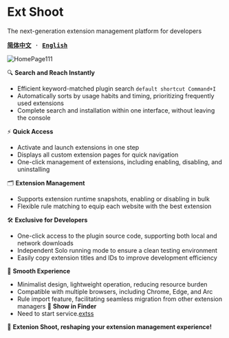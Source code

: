 
# Ext Shoot
The next-generation extension management platform for developers

<samp>

[**简体中文**](./README_CN.md) · [**English**](./README.md)

</samp>

![HomePage111](https://github.com/WtecHtec/ext-shoot/assets/50035229/ae64e9fd-f11a-40c5-9651-69c15dc02966)


🔍 **Search and Reach Instantly**
- Efficient keyword-matched plugin search `default shortcut Command+I`
- Automatically sorts by usage habits and timing, prioritizing frequently used extensions
- Complete search and installation within one interface, without leaving the console

⚡️ **Quick Access**
- Activate and launch extensions in one step
- Displays all custom extension pages for quick navigation
- One-click management of extensions, including enabling, disabling, and uninstalling

🗂️ **Extension Management**
- Supports extension runtime snapshots, enabling or disabling in bulk
- Flexible rule matching to equip each website with the best extension

🛠️ **Exclusive for Developers**
- One-click access to the plugin source code, supporting both local and network downloads
- Independent Solo running mode to ensure a clean testing environment
- Easily copy extension titles and IDs to improve development efficiency

🚀 **Smooth Experience**
- Minimalist design, lightweight operation, reducing resource burden
- Compatible with multiple browsers, including Chrome, Edge, and Arc
- Rule import feature, facilitating seamless migration from other extension managers
💁 **Show in Finder**
- Need to start service.[extss](https://www.npmjs.com/package/extss)

💌 **Extenion Shoot, reshaping your extension management experience!**
